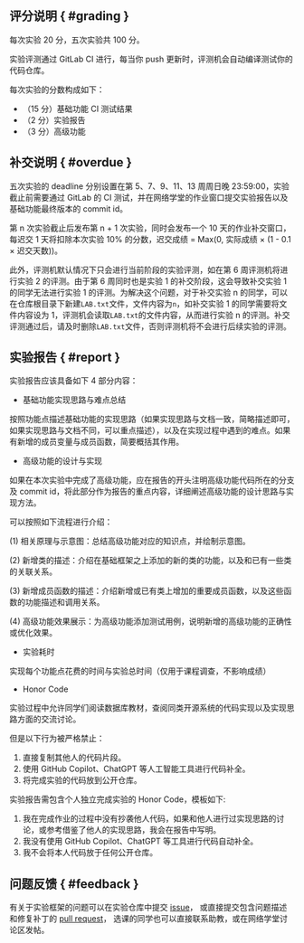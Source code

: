 ## 评分说明 { #grading }

每次实验 20 分，五次实验共 100 分。

实验评测通过 GitLab CI 进行，每当你 push 更新时，评测机会自动编译测试你的代码仓库。

每次实验的分数构成如下：

-   （15 分）基础功能 CI 测试结果
-   （2 分）实验报告
-   （3 分）高级功能

## 补交说明 { #overdue }

五次实验的 deadline 分别设置在第 5、7、9、11、13 周周日晚 23:59:00，实验截止前需要通过 GitLab 的 CI 测试，并在网络学堂的作业窗口提交实验报告以及基础功能最终版本的 commit id。

第 n 次实验截止后发布第 n + 1 次实验，同时会发布一个 10 天的作业补交窗口，每迟交 1 天将扣除本次实验 10% 的分数，迟交成绩 = Max(0, 实际成绩 × (1 - 0.1 × 迟交天数))。

此外，评测机默认情况下只会进行当前阶段的实验评测，如在第 6 周评测机将进行实验 2 的评测。由于第 6 周同时也是实验 1 的补交阶段，这会导致补交实验 1 的同学无法进行实验 1 的评测。为解决这个问题，对于补交实验 n 的同学，可以在仓库根目录下新建`LAB.txt`文件，文件内容为`n`，如补交实验 1 的同学需要将文件内容设为 1，评测机会读取`LAB.txt`的文件内容，从而进行实验 n 的评测。补交评测通过后，请及时删除`LAB.txt`文件，否则评测机将不会进行后续实验的评测。

## 实验报告 { #report }

实验报告应该具备如下 4 部分内容：

-   基础功能实现思路与难点总结

按照功能点描述基础功能的实现思路（如果实现思路与文档一致，简略描述即可，如果实现思路与文档不同，可以重点描述），以及在实现过程中遇到的难点。如果有新增的成员变量与成员函数，简要概括其作用。

-   高级功能的设计与实现

如果在本次实验中完成了高级功能，应在报告的开头注明高级功能代码所在的分支及 commit id，将此部分作为报告的重点内容，详细阐述高级功能的设计思路与实现方法。

可以按照如下流程进行介绍：

(1) 相关原理与示意图：总结高级功能对应的知识点，并绘制示意图。

(2) 新增类的描述：介绍在基础框架之上添加的新的类的功能，以及和已有一些类的关联关系。

(3) 新增成员函数的描述：介绍新增或已有类上增加的重要成员函数，以及这些函数的功能描述和调用关系。

(4) 高级功能效果展示：为高级功能添加测试用例，说明新增的高级功能的正确性或优化效果。

-   实验耗时

实现每个功能点花费的时间与实验总时间（仅用于课程调查，不影响成绩）

-   Honor Code

实验过程中允许同学们阅读数据库教材，查阅同类开源系统的代码实现以及实现思路方面的交流讨论。

但是以下行为被严格禁止：

1. 直接复制其他人的代码片段。
2. 使用 GitHub Copilot、ChatGPT 等人工智能工具进行代码补全。
3. 将完成实验的代码放到公开仓库。

实验报告需包含个人独立完成实验的 Honor Code，模板如下:

1. 我在完成作业的过程中没有抄袭他人代码，如果和他人进行过实现思路的讨论，或参考借鉴了他人的实现思路，我会在报告中写明。
2. 我没有使用 GitHub Copilot、ChatGPT 等工具进行代码自动补全。
3. 我不会将本人代码放于任何公开仓库。

## 问题反馈 { #feedback }

有关于实验框架的问题可以在实验仓库中提交 [issue](https://github.com/thu-db/huadb/issues/new)，
或直接提交包含问题描述和修复补丁的 [pull request](https://github.com/thu-db/huadb/compare)，
选课的同学也可以直接联系助教，或在网络学堂讨论区发帖。
